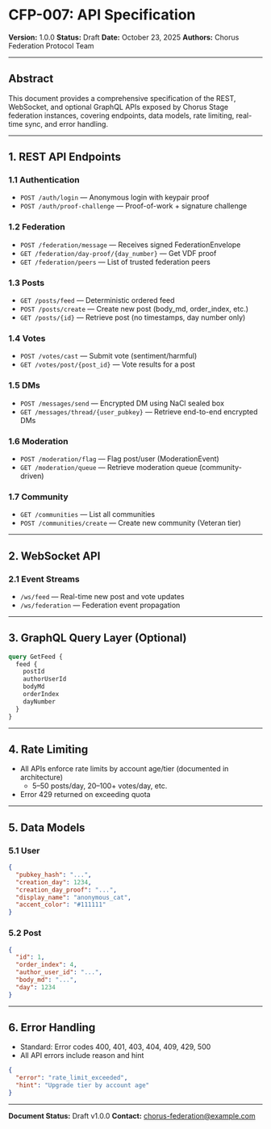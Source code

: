 # CFP-007: API Specification

**Version:** 1.0.0
**Status:** Draft
**Date:** October 23, 2025
**Authors:** Chorus Federation Protocol Team

---

## Abstract
This document provides a comprehensive specification of the REST, WebSocket, and optional GraphQL APIs exposed by Chorus Stage federation instances, covering endpoints, data models, rate limiting, real-time sync, and error handling.

---

## 1. REST API Endpoints

### 1.1 Authentication
- `POST /auth/login`  — Anonymous login with keypair proof
- `POST /auth/proof-challenge`  — Proof-of-work + signature challenge

### 1.2 Federation
- `POST /federation/message`  — Receives signed FederationEnvelope
- `GET /federation/day-proof/{day_number}`  — Get VDF proof
- `GET /federation/peers`  — List of trusted federation peers

### 1.3 Posts
- `GET /posts/feed`  — Deterministic ordered feed
- `POST /posts/create`  — Create new post (body_md, order_index, etc.)
- `GET /posts/{id}`  — Retrieve post (no timestamps, day number only)

### 1.4 Votes
- `POST /votes/cast`  — Submit vote (sentiment/harmful)
- `GET /votes/post/{post_id}`  — Vote results for a post

### 1.5 DMs
- `POST /messages/send`  — Encrypted DM using NaCl sealed box
- `GET /messages/thread/{user_pubkey}`  — Retrieve end-to-end encrypted DMs

### 1.6 Moderation
- `POST /moderation/flag`  — Flag post/user (ModerationEvent)
- `GET /moderation/queue`  — Retrieve moderation queue (community-driven)

### 1.7 Community
- `GET /communities`  — List all communities
- `POST /communities/create`  — Create new community (Veteran tier)

---

## 2. WebSocket API
### 2.1 Event Streams
- `/ws/feed` — Real-time new post and vote updates
- `/ws/federation` — Federation event propagation

---

## 3. GraphQL Query Layer (Optional)
```graphql
query GetFeed {
  feed {
    postId
    authorUserId
    bodyMd
    orderIndex
    dayNumber
  }
}
```

---

## 4. Rate Limiting
- All APIs enforce rate limits by account age/tier (documented in architecture)
  - 5–50 posts/day, 20–100+ votes/day, etc.
- Error 429 returned on exceeding quota

---

## 5. Data Models
### 5.1 User
```json
{
  "pubkey_hash": "...",
  "creation_day": 1234,
  "creation_day_proof": "...",
  "display_name": "anonymous_cat",
  "accent_color": "#111111"
}
```
### 5.2 Post
```json
{
  "id": 1,
  "order_index": 4,
  "author_user_id": "...",
  "body_md": "...",
  "day": 1234
}
```

---

## 6. Error Handling
- Standard: Error codes 400, 401, 403, 404, 409, 429, 500
- All API errors include reason and hint
```json
{
  "error": "rate_limit_exceeded",
  "hint": "Upgrade tier by account age"
}
```

---

**Document Status:** Draft v1.0.0
**Contact:** chorus-federation@example.com